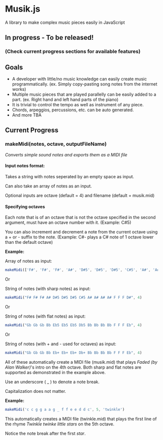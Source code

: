 # Musik.js
A library to make complex music pieces easily in JavaScript

## In progress - To be released! 
### (Check current progress sections for available features)

## Goals
- A developer with little/no music knowledge can easily create music programmatically. (ex. Simply copy-pasting song notes from the internet works)
- Multiple music pieces that are played parallelly can be easily added to a part. (ex. Right hand and left hand parts of the piano)
- It is  trivial to control the tempo as well as instrument of any piece.
- Chords, arpeggios, percussions, etc. can be auto generated.
- And more TBA

## Current Progress

### makeMidi(notes, octave, outputFileName)

_Converts simple sound notes and exports them as a MIDI file_

#### Input notes format:

Takes a string with notes seperated by an empty space as input.

Can also take an array of notes as an input.

Optional inputs are octave (default = 4) and filename (default = musik.mid)

#### Specifying octaves

Each note that is of an octave that is not the octave specified in the second argument, must have an octave number with it. (Example: C#5)

You can also increment and decrement a note from the current octave using a + or - suffix to the note. (Example: C#- plays a C# note of 1 octave lower than the default octave)

**Example:**

Array of notes as input:
``` JavaScript
makeMidi(['F#', 'F#', 'F#', 'A#', 'D#5', 'D#5', 'D#5', 'C#5', 'A#', 'A#', 'A#', 'A#', 'F', 'F', 'F', 'D#'], 4)
```

Or

String of notes (with sharp notes) as input:
``` JavaScript
makeMidi("F# F# F# A# D#5 D#5 D#5 C#5 A# A# A# A# F F F D#", 4)
```
Or

String of notes (with flat notes) as input:
``` JavaScript
makeMidi("Gb Gb Gb Bb Eb5 Eb5 Eb5 Db5 Bb Bb Bb Bb F F F Eb", 4)
```

Or 

String of notes (with + and - used for octaves) as input:
``` JavaScript
makeMidi("Gb Gb Gb Bb Eb+ Eb+ Eb+ Db+ Bb Bb Bb Bb F F F Eb", 4)
```

All of these automatically create a MIDI file (musik.mid) that plays _Faded (by Alan Walker)_'s intro on the 4th octave. Both sharp and flat notes are supported as demonstrated in the example above.

Use an underscore ( _ ) to denote a note break.

Capitalization does not matter.

**Example:**

``` JavaScript
makeMidi('c c g g a a g _ f f e e d d c', 5, 'twinkle')
```
This automatically creates a MIDI file (twinkle.mid) that plays the first line of the rhyme _Twinkle twinke little stars_ on the 5th octave.

Notice the note break after the first _star_.
